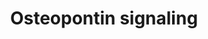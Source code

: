 ---
annotations:
- id: PW:0000003
  parent: signaling pathway
  type: Pathway Ontology
  value: signaling pathway
- id: PW:0000650
  parent: signaling pathway
  type: Pathway Ontology
  value: signaling pathway pertinent to development
authors:
- Uomoamare
- MaintBot
- Thomas
- Khanspers
- AlexanderPico
- Ddigles
- Mkutmon
- Egonw
- Eweitz
citedin:
- link: PMC7665362
description: Study of regulation of promatrix metalloproteinase-9 (MMP-9) by osteopontin
  (OPN) through IKK signaling pathway.   Proteins on this pathway have targeted assays
  available via the [https://assays.cancer.gov/available_assays?wp_id=WP1434 CPTAC
  Assay Portal]
last-edited: 2021-05-22
ndex: bff607cc-8b62-11eb-9e72-0ac135e8bacf
organisms:
- Homo sapiens
redirect_from:
- /index.php/Pathway:WP1434
- /instance/WP1434
revision: null
schema-jsonld:
- '@context': https://schema.org/
  '@id': https://wikipathways.github.io/pathways/WP1434.html
  '@type': Dataset
  creator:
    '@type': Organization
    name: WikiPathways
  description: Study of regulation of promatrix metalloproteinase-9 (MMP-9) by osteopontin
    (OPN) through IKK signaling pathway.   Proteins on this pathway have targeted
    assays available via the [https://assays.cancer.gov/available_assays?wp_id=WP1434
    CPTAC Assay Portal]
  keywords:
  - ERK1
  - ERK2
  - IKK-alpha
  - IKK-beta
  - ITGAV
  - ITGB3
  - MEK1
  - MMP-9
  - NFKB1
  - NIK
  - PLAU
  - RELA
  - SPP1
  license: CC0
  name: Osteopontin signaling
seo: CreativeWork
title: Osteopontin signaling
wpid: WP1434
---
